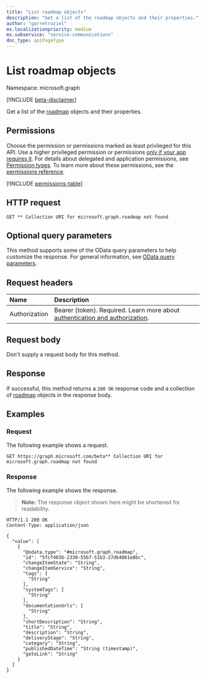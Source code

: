 ```yaml
---
title: "List roadmap objects"
description: "Get a list of the roadmap objects and their properties."
author: "garretraziel"
ms.localizationpriority: medium
ms.subservice: "service-communications"
doc_type: apiPageType
---
```


# List roadmap objects

Namespace: microsoft.graph

[!INCLUDE [beta-disclaimer](../../includes/beta-disclaimer.md)]

Get a list of the [roadmap](../resources/roadmap.md) objects and their properties.

## Permissions

Choose the permission or permissions marked as least privileged for this API. Use a higher privileged permission or permissions [only if your app requires it](/graph/permissions-overview#best-practices-for-using-microsoft-graph-permissions). For details about delegated and application permissions, see [Permission types](/graph/permissions-overview#permission-types). To learn more about these permissions, see the [permissions reference](/graph/permissions-reference).

<!-- {
  "blockType": "permissions",
  "name": "roadmap-list-permissions"
}
-->
[!INCLUDE [permissions-table](../includes/permissions/roadmap-list-permissions.md)]

## HTTP request

<!-- {
  "blockType": "ignored"
}
-->
``` http
GET ** Collection URI for microsoft.graph.roadmap not found
```

## Optional query parameters

This method supports some of the OData query parameters to help customize the response. For general information, see [OData query parameters](/graph/query-parameters).

## Request headers

|Name|Description|
|:---|:---|
|Authorization|Bearer {token}. Required. Learn more about [authentication and authorization](/graph/auth/auth-concepts).|

## Request body

Don't supply a request body for this method.

## Response

If successful, this method returns a `200 OK` response code and a collection of [roadmap](../resources/roadmap.md) objects in the response body.

## Examples

### Request

The following example shows a request.
<!-- {
  "blockType": "request",
  "name": "list_roadmap"
}
-->
``` http
GET https://graph.microsoft.com/beta** Collection URI for microsoft.graph.roadmap not found
```


### Response

The following example shows the response.
>**Note:** The response object shown here might be shortened for readability.
<!-- {
  "blockType": "response",
  "truncated": true,
  "@odata.type": "microsoft.graph.roadmap"
}
-->
``` http
HTTP/1.1 200 OK
Content-Type: application/json

{
  "value": [
    {
      "@odata.type": "#microsoft.graph.roadmap",
      "id": "5fcf403b-2330-55b7-51b3-27db4061e8bc",
      "changeItemState": "String",
      "changeItemService": "String",
      "tags": [
        "String"
      ],
      "systemTags": [
        "String"
      ],
      "documentationUrls": [
        "String"
      ],
      "shortDescription": "String",
      "title": "String",
      "description": "String",
      "deliveryStage": "String",
      "category": "String",
      "publishedDateTime": "String (timestamp)",
      "gotoLink": "String"
    }
  ]
}
```

